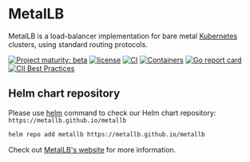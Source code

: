 # MetalLB

MetalLB is a load-balancer implementation for bare
metal [Kubernetes](https://kubernetes.io) clusters, using standard
routing protocols.

[![Project maturity: beta](https://img.shields.io/badge/maturity-beta-orange.svg)](https://metallb.universe.tf/concepts/maturity/) [![license](https://img.shields.io/github/license/metallb/metallb.svg?maxAge=2592000)](https://github.com/metallb/metallb/blob/main/LICENSE) [![CI](https://github.com/metallb/metallb/actions/workflows/ci.yaml/badge.svg)](https://github.com/metallb/metallb/actions/workflows/ci.yaml) [![Containers](https://img.shields.io/badge/containers-ready-green.svg)](https://hub.docker.com/u/metallb) [![Go report card](https://goreportcard.com/badge/github.com/metallb/metallb)](https://goreportcard.com/report/github.com/metallb/metallb)
[![CII Best Practices](https://bestpractices.coreinfrastructure.org/projects/5391/badge)](https://bestpractices.coreinfrastructure.org/projects/5391)

## Helm chart repository

Please use [helm](https://helm.sh) command to
check our Helm chart repository: `https://metallb.github.io/metallb`

```bash
helm repo add metallb https://metallb.github.io/metallb
```

Check out [MetalLB's website](https://metallb.universe.tf) for more
information.
